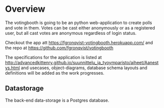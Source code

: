 # Overview

The votingbooth is going to be an python web-application to create polls and vote in them. Votes can be cast either anonymously or as a registered user, but all cast votes are anonymous regardless of login status.

Checkout the app att <https://fgronqvist-votingbooth.herokuapp.com/> and the repo at <https://github.com/fgronqvist/votingbooth>

The specifications for the application is listed at <http://advancedkittenry.github.io/suunnittelu_ja_tyoymparisto/aiheet/Aanestys.html> and usecases, object-diagrams, database schema layouts and definitions will be added as the work progresses.

## Datastorage

The back-end data-storage is a Postgres database.

